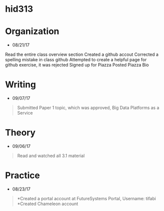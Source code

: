 # hid313
# Organization

* 08/21/17
> 
Read the entire class overview section
Created a github accout 
Corrected a spelling mistake in class github
Attempted to create a helpful page for github exercise, it was rejected
Signed up for Piazza
Posted Piazza Bio
>

# Writing

* 09/07/17
> Submitted Paper 1 topic, which was approved, Big Data Platforms as a Service

# Theory

* 09/06/17
> Read and watched all 3.1 material 

# Practice

* 08/23/17
> *Created a portal account at FutureSystems Portal, Username: tifabi
> *Created Chameleon account

